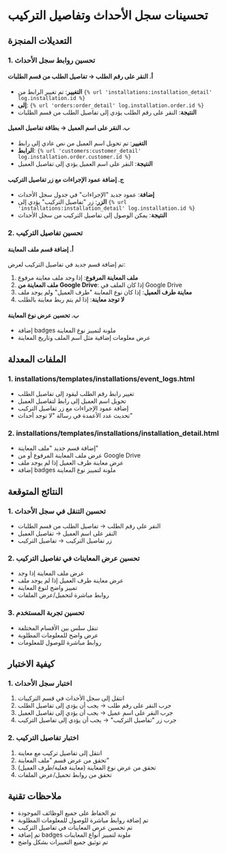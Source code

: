 # تحسينات سجل الأحداث وتفاصيل التركيب

## التعديلات المنجزة

### 1. تحسين روابط سجل الأحداث

#### أ. النقر على رقم الطلب → تفاصيل الطلب من قسم الطلبات
- **التغيير**: تم تغيير الرابط من `{% url 'installations:installation_detail' log.installation.id %}` 
- **إلى**: `{% url 'orders:order_detail' log.installation.order.id %}`
- **النتيجة**: النقر على رقم الطلب يؤدي إلى تفاصيل الطلب من قسم الطلبات

#### ب. النقر على اسم العميل → بطاقة تفاصيل العميل
- **التغيير**: تم تحويل اسم العميل من نص عادي إلى رابط
- **الرابط**: `{% url 'customers:customer_detail' log.installation.order.customer.id %}`
- **النتيجة**: النقر على اسم العميل يؤدي إلى تفاصيل العميل

#### ج. إضافة عمود الإجراءات مع زر تفاصيل التركيب
- **إضافة**: عمود جديد "الإجراءات" في جدول سجل الأحداث
- **الزر**: زر "تفاصيل التركيب" يؤدي إلى `{% url 'installations:installation_detail' log.installation.id %}`
- **النتيجة**: يمكن الوصول إلى تفاصيل التركيب من سجل الأحداث

### 2. تحسين تفاصيل التركيب

#### أ. إضافة قسم ملف المعاينة
تم إضافة قسم جديد في تفاصيل التركيب لعرض:

1. **ملف المعاينة المرفوع**: إذا وجد ملف معاينة مرفوع
2. **ملف المعاينة من Google Drive**: إذا كان الملف في Google Drive
3. **معاينة طرف العميل**: إذا كان نوع المعاينة "طرف العميل" ولم يوجد ملف
4. **لا توجد معاينة**: إذا لم يتم ربط معاينة بالطلب

#### ب. تحسين عرض نوع المعاينة
- إضافة badges ملونة لتمييز نوع المعاينة
- عرض معلومات إضافية مثل اسم الملف وتاريخ المعاينة

## الملفات المعدلة

### 1. installations/templates/installations/event_logs.html
- تغيير رابط رقم الطلب ليقود إلى تفاصيل الطلب
- تحويل اسم العميل إلى رابط لتفاصيل العميل
- إضافة عمود الإجراءات مع زر تفاصيل التركيب
- تحديث عدد الأعمدة في رسالة "لا توجد أحداث"

### 2. installations/templates/installations/installation_detail.html
- إضافة قسم جديد "ملف المعاينة"
- عرض ملف المعاينة المرفوع أو من Google Drive
- عرض معاينة طرف العميل إذا لم يوجد ملف
- إضافة badges ملونة لتمييز نوع المعاينة

## النتائج المتوقعة

### 1. تحسين التنقل في سجل الأحداث
- النقر على رقم الطلب → تفاصيل الطلب من قسم الطلبات
- النقر على اسم العميل → تفاصيل العميل
- زر تفاصيل التركيب → تفاصيل التركيب

### 2. تحسين عرض المعاينات في تفاصيل التركيب
- عرض ملف المعاينة إذا وجد
- عرض معاينة طرف العميل إذا لم يوجد ملف
- تمييز واضح لنوع المعاينة
- روابط مباشرة لتحميل/عرض الملفات

### 3. تحسين تجربة المستخدم
- تنقل سلس بين الأقسام المختلفة
- عرض واضح للمعلومات المطلوبة
- روابط مباشرة للوصول للمعلومات

## كيفية الاختبار

### 1. اختبار سجل الأحداث
1. انتقل إلى سجل الأحداث في قسم التركيبات
2. جرب النقر على رقم طلب → يجب أن يؤدي إلى تفاصيل الطلب
3. جرب النقر على اسم عميل → يجب أن يؤدي إلى تفاصيل العميل
4. جرب زر "تفاصيل التركيب" → يجب أن يؤدي إلى تفاصيل التركيب

### 2. اختبار تفاصيل التركيب
1. انتقل إلى تفاصيل تركيب مع معاينة
2. تحقق من عرض قسم "ملف المعاينة"
3. تحقق من عرض نوع المعاينة (معاينة فعلية/طرف العميل)
4. تحقق من روابط تحميل/عرض الملفات

## ملاحظات تقنية

- تم الحفاظ على جميع الوظائف الموجودة
- تم إضافة روابط مباشرة للوصول للمعلومات المطلوبة
- تم تحسين عرض المعاينات في تفاصيل التركيب
- تم إضافة badges ملونة لتمييز أنواع المعاينات
- تم توثيق جميع التغييرات بشكل واضح 